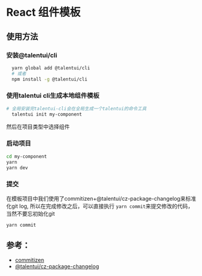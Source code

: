 # React 组件模板

## 使用方法

### 安装@talentui/cli

```bash
  yarn global add @talentui/cli 
  # 或者
  npm install -g @talentui/cli
```

### 使用talentui cli生成本地组件模板

```bash
# 全局安装完talentui-cli会在全局生成一个talentui的命令工具
  talentui init my-component
```
然后在项目类型中选择组件

### 启动项目

```bash
cd my-component
yarn
yarn dev
```

### 提交
在模板项目中我们使用了commitizen+@talentui/cz-package-changelog来标准化git log, 所以在完成修改之后，可以直接执行 `yarn commit`来提交修改的代码，当然不要忘初始化git
```bash
yarn commit
```

## 参考：
* [commitizen](https://github.com/commitizen/cz-cli)
* [@talentui/cz-package-changelog](https://github.com/talentui/cz-package-changelog)